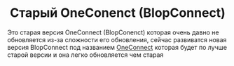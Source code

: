 <h1 align="center">Старый OneConenct (BlopConnect)</h1>
<p>Это старая версия OneConnect (BlopConenct) которая очень давно не обновляется из-за сложности его обновления, сейчас развиватся новая версия BlopConnect под названием <a href="https://github.com/blopsoft/onect">OneConnect</a> которая будет по лучше старой версии и она легко обновляется чем старая</p>
